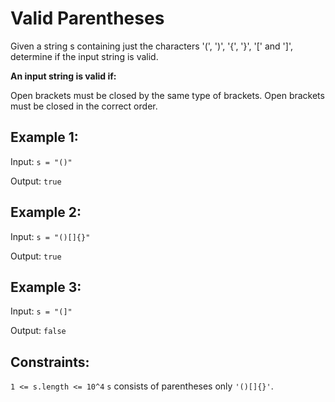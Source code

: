 # Valid Parentheses

Given a string s containing just the characters '(', ')', '{', '}', '[' and ']', determine if the input string is valid.

**An input string is valid if:**

Open brackets must be closed by the same type of brackets.
Open brackets must be closed in the correct order.
 

## Example 1:
Input: `s = "()"`

Output: `true`

## Example 2:
Input: `s = "()[]{}"`

Output: `true`

## Example 3:
Input: `s = "(]"`

Output: `false`
 

## Constraints:

`1 <= s.length <= 10^4`
`s` consists of parentheses only `'()[]{}'`.